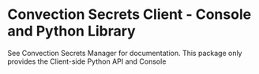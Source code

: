 # Convection Secrets Client - Console and Python Library

See Convection Secrets Manager for documentation. This package only provides the Client-side Python API and Console

